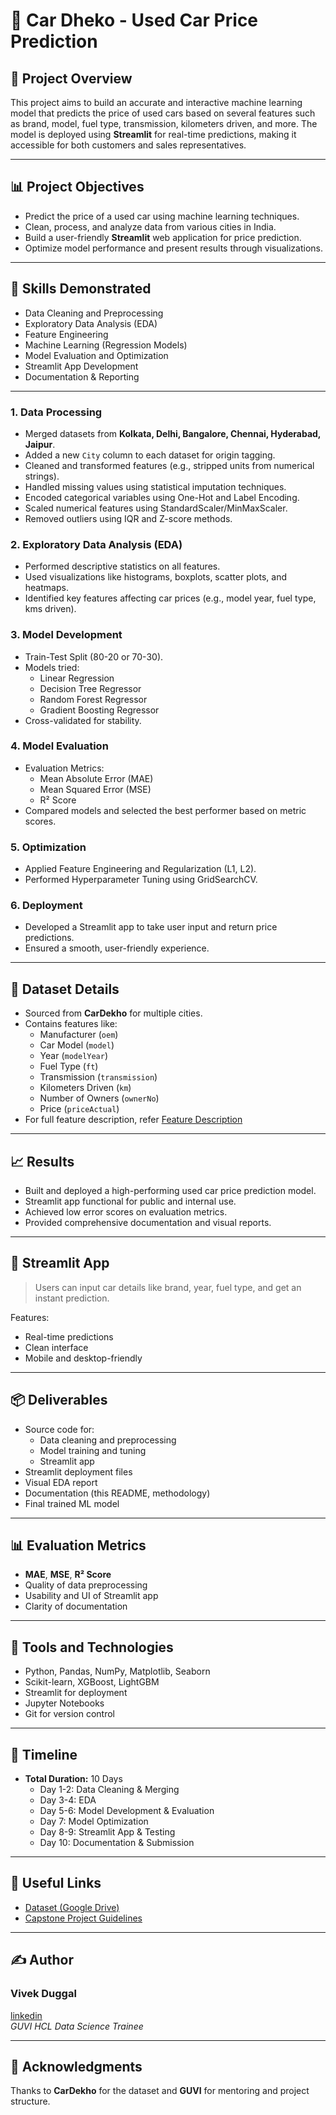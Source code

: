 # **🚗 Car Dheko - Used Car Price Prediction**

## 📝 Project Overview

This project aims to build an accurate and interactive machine learning model that predicts the price of used cars based on several features such as brand, model, fuel type, transmission, kilometers driven, and more. The model is deployed using **Streamlit** for real-time predictions, making it accessible for both customers and sales representatives.

---

## 📊 Project Objectives

- Predict the price of a used car using machine learning techniques.
- Clean, process, and analyze data from various cities in India.
- Build a user-friendly **Streamlit** web application for price prediction.
- Optimize model performance and present results through visualizations.

---

## 🧠 Skills Demonstrated

- Data Cleaning and Preprocessing  
- Exploratory Data Analysis (EDA)  
- Feature Engineering  
- Machine Learning (Regression Models)  
- Model Evaluation and Optimization  
- Streamlit App Development  
- Documentation & Reporting  

---

### 1. Data Processing

- Merged datasets from **Kolkata, Delhi, Bangalore, Chennai, Hyderabad, Jaipur**.
- Added a new `City` column to each dataset for origin tagging.
- Cleaned and transformed features (e.g., stripped units from numerical strings).
- Handled missing values using statistical imputation techniques.
- Encoded categorical variables using One-Hot and Label Encoding.
- Scaled numerical features using StandardScaler/MinMaxScaler.
- Removed outliers using IQR and Z-score methods.

### 2. Exploratory Data Analysis (EDA)

- Performed descriptive statistics on all features.
- Used visualizations like histograms, boxplots, scatter plots, and heatmaps.
- Identified key features affecting car prices (e.g., model year, fuel type, kms driven).

### 3. Model Development

- Train-Test Split (80-20 or 70-30).
- Models tried:
  - Linear Regression
  - Decision Tree Regressor
  - Random Forest Regressor
  - Gradient Boosting Regressor
- Cross-validated for stability.

### 4. Model Evaluation

- Evaluation Metrics: 
  - Mean Absolute Error (MAE)
  - Mean Squared Error (MSE)
  - R² Score
- Compared models and selected the best performer based on metric scores.

### 5. Optimization

- Applied Feature Engineering and Regularization (L1, L2).
- Performed Hyperparameter Tuning using GridSearchCV.

### 6. Deployment

- Developed a Streamlit app to take user input and return price predictions.
- Ensured a smooth, user-friendly experience.

---

## 🧾 Dataset Details

- Sourced from **CarDekho** for multiple cities.
- Contains features like:
  - Manufacturer (`oem`)
  - Car Model (`model`)
  - Year (`modelYear`)
  - Fuel Type (`ft`)
  - Transmission (`transmission`)
  - Kilometers Driven (`km`)
  - Number of Owners (`ownerNo`)
  - Price (`priceActual`)
- For full feature description, refer [Feature Description](https://docs.google.com/document/d/1hxW7IvCX5806H0IsG2Zg9WnVIpr2ZPueB4AElMTokGs/edit?usp=sharing)

---

## 📈 Results

- Built and deployed a high-performing used car price prediction model.
- Streamlit app functional for public and internal use.
- Achieved low error scores on evaluation metrics.
- Provided comprehensive documentation and visual reports.

---

## 🚀 Streamlit App

> Users can input car details like brand, year, fuel type, and get an instant prediction.

Features:

- Real-time predictions
- Clean interface
- Mobile and desktop-friendly

---

## 📦 Deliverables

- Source code for:
  - Data cleaning and preprocessing
  - Model training and tuning
  - Streamlit app
- Streamlit deployment files
- Visual EDA report
- Documentation (this README, methodology)
- Final trained ML model

---

## 📊 Evaluation Metrics

- **MAE**, **MSE**, **R² Score**
- Quality of data preprocessing
- Usability and UI of Streamlit app
- Clarity of documentation

---

## 🧰 Tools and Technologies

- Python, Pandas, NumPy, Matplotlib, Seaborn
- Scikit-learn, XGBoost, LightGBM
- Streamlit for deployment
- Jupyter Notebooks
- Git for version control

---

## 📆 Timeline

- **Total Duration:** 10 Days  
  - Day 1-2: Data Cleaning & Merging  
  - Day 3-4: EDA  
  - Day 5-6: Model Development & Evaluation  
  - Day 7: Model Optimization  
  - Day 8-9: Streamlit App & Testing  
  - Day 10: Documentation & Submission  

---

## 🔗 Useful Links

- [Dataset (Google Drive)](https://drive.google.com/drive/folders/16U7OH7URsCW0rf91cwyDqEgd9UoeZAJh)
- [Capstone Project Guidelines](https://docs.google.com/document/d/1gbhLvJYY7J73lu1g9c6C9LRJvYemiDOdRDAEMe632w8/edit)

---

## ✍️ Author

### Vivek Duggal

[linkedin](https://www.linkedin.com/in/vivekkduggal/)  
*GUVI HCL Data Science Trainee*

---

## 📢 Acknowledgments

Thanks to **CarDekho** for the dataset and **GUVI** for mentoring and project structure.
